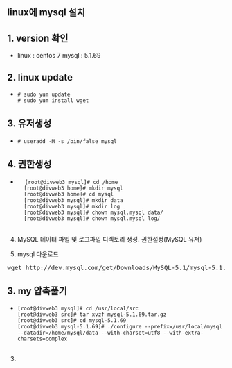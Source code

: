 ## linux에 mysql 설치


1\. version 확인
---

* linux : centos 7
mysql : 5.1.69

2\. linux update 
---

* <pre>
  <code># sudo yum update
  # sudo yum install wget</code>
  </pre>


3\. 유저생성 
---

* <pre>
  <code># useradd -M -s /bin/false mysql  </code>
  </pre>
  
4\. 권한생성
---
* <pre>
    <code>[root@divweb3 mysql]# cd /home 
    [root@divweb3 home]# mkdir mysql 
    [root@divweb3 home]# cd mysql 
    [root@divweb3 mysql]# mkdir data 
    [root@divweb3 mysql]# mkdir log 
    [root@divweb3 mysql]# chown mysql.mysql data/ 
    [root@divweb3 mysql]# chown mysql.mysql log/ </code>
    </pre>



4. MySQL 데이터 파일 및 로그파일 디렉토리 생성. 권한설정(MySQL 유저)


3. mysql 다운로드
<pre>
wget http://dev.mysql.com/get/Downloads/MySQL-5.1/mysql-5.1.69.tar.gz
</pre>


3\. my 압축풀기 
---

* <pre>
  <code>[root@divweb3 mysql]# cd /usr/local/src 
  [root@divweb3 src]# tar xvzf mysql-5.1.69.tar.gz 
  [root@divweb3 src]# cd mysql-5.1.69 
  [root@divweb3 mysql-5.1.69]# ./configure --prefix=/usr/local/mysql --datadir=/home/mysql/data --with-charset=utf8 --with-extra-charsets=complex</code>
  
  </pre>


3. 

